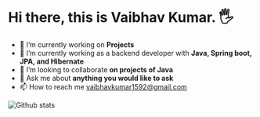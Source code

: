  # Hi there, this is Vaibhav Kumar. 🖐
- 🔭 I’m currently working on **Projects** 
- 🌱 I’m currently working as a backend developer with **Java, Spring boot, JPA, and Hibernate**
- 👯 I’m looking to collaborate **on projects of Java**
- 💬 Ask me about **anything you would like to ask**
- 📫 How to reach me [vaibhavkumar1592@gmail.com]()

![Github stats](https://github-readme-stats.vercel.app/api?username=vaibhavkumar1)


